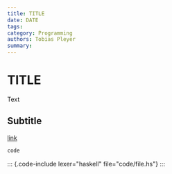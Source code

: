 ```yaml
---
title: TITLE
date: DATE
tags: 
category: Programming
authors: Tobias Pleyer
summary: 
---
```


# TITLE

Text

## Subtitle

[link](www.example.com)

```haskell
code
```
::: {.code-include lexer="haskell" file="code/file.hs"}
:::
